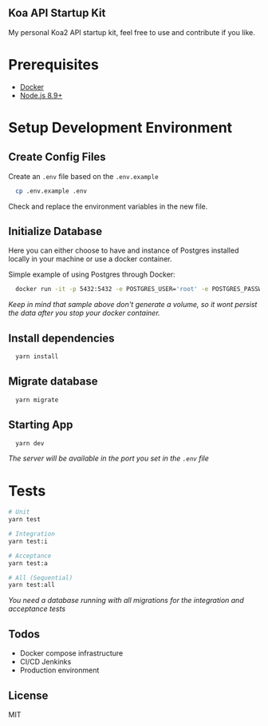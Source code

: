 Koa API Startup Kit
---------------------
My personal Koa2 API startup kit, feel free to use and contribute if you like.

# Prerequisites
- [Docker](https://www.docker.com)
- [Node.js 8.9+](http://nodejs.org)

# Setup Development Environment

## Create Config Files
Create an `.env` file based on the `.env.example`
```bash
  cp .env.example .env
```
Check and replace the environment variables in the new file.

## Initialize Database

Here you can either choose to have and instance of Postgres installed locally in your machine or use a docker container.

Simple example of using Postgres through Docker:  
```bash
  docker run -it -p 5432:5432 -e POSTGRES_USER='root' -e POSTGRES_PASSWORD='password' -e POSTGRES_DB='db_koa' postgres:10
```

_Keep in mind that sample above don't generate a volume, so it wont persist the data after you stop your docker container._

## Install dependencies

```bash
  yarn install
```

## Migrate database

```bash
  yarn migrate
```

## Starting App

```bash
  yarn dev
```

_The server will be available in the port you set in the `.env` file_

# Tests

```bash
# Unit
yarn test

# Integration
yarn test:i

# Acceptance
yarn test:a

# All (Sequential)
yarn test:all
```

_You need a database running with all migrations for the integration and acceptance tests_

## Todos

 - Docker compose infrastructure
 - CI/CD Jenkinks
 - Production environment

License
----

MIT
